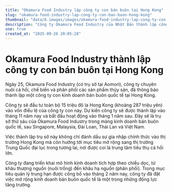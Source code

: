 ```yaml
---
title: "Okamura Food Industry lập công ty con bán buôn tại Hong Kong"
slug: "okamura-food-industry-lap-cong-ty-con-ban-buon-hong-kong"
thumbnail: "data/6.images/images/okamura-food-industry-lap-cong-ty-con-ban-buon-hong-kong.webp"
description: "Công ty Okamura Food Industry của Nhật Bản thành lập công ty con chuyên kinh doanh bán buôn tại Hong Kong, nhằm mở rộng thị trường và hướng đến Trung Quốc đại lục."
use: true
created_at: "2025-09-26 20:05:28"
---
```


# Okamura Food Industry thành lập công ty con bán buôn tại Hong Kong

Ngày 25, Okamura Food Industry (có trụ sở tại Aomori), công ty chuyên nuôi cá hồi, chế biến và phân phối các sản phẩm thủy sản, đã thông báo thành lập một công ty con kinh doanh bán buôn quốc tế tại Hong Kong.

Công ty sẽ đầu tư toàn bộ 15 triệu đô la Hong Kong (khoảng 287 triệu yên) vào vốn điều lệ của công ty con này. Dự kiến công ty sẽ được thành lập vào tháng 11 năm nay và bắt đầu hoạt động vào tháng 1 năm sau. Đây sẽ là trụ sở thứ sáu của Okamura Food Industry trong mảng kinh doanh bán buôn quốc tế, sau Singapore, Malaysia, Đài Loan, Thái Lan và Việt Nam.

Việc thành lập trụ sở này không chỉ đánh dấu sự gia nhập chính thức vào thị trường Hong Kong mà còn hướng tới mục tiêu mở rộng sang thị trường Trung Quốc đại lục trong tương lai, nơi được coi là trung tâm tiêu thụ cá hồi lớn.

Công ty đang triển khai mô hình kinh doanh tích hợp theo chiều dọc, từ khâu thượng nguồn (nuôi trồng) đến khâu hạ nguồn (phân phối). Trong mục tiêu quản lý trung hạn được công bố vào tháng 2 năm nay, công ty đã đặt việc mở rộng kinh doanh bán buôn quốc tế là một trong những động lực tăng trưởng.